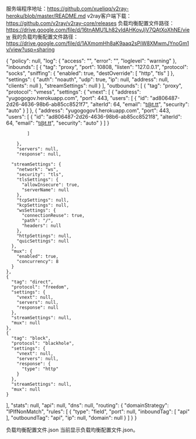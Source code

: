 服务端程序地址：https://github.com/xueliqq/v2ray-heroku/blob/master/README.md
 v2ray客户端下载：https://github.com/v2ray/v2ray-core/releases
负载均衡配置文件路径：https://drive.google.com/file/d/16tnAMU1Lh82yIdAHKovJjV7QAtXoXhNE/view
我的负载均衡配置文件路径：https://drive.google.com/file/d/1AXmomHh8aK9aaq2sPiW8XMwmJYnoGm1v/view?usp=sharing











{
  "policy": null,
  "log": {
    "access": "",
    "error": "",
    "loglevel": "warning"
  },
  "inbounds": [
    {
      "tag": "proxy",
      "port": 10808,
      "listen": "127.0.0.1",
      "protocol": "socks",
      "sniffing": {
        "enabled": true,
        "destOverride": [
          "http",
          "tls"
        ]
      },
      "settings": {
        "auth": "noauth",
        "udp": true,
        "ip": null,
        "address": null,
        "clients": null
      },
      "streamSettings": null
    }
  ],
  "outbounds": [
    {
      "tag": "proxy",
      "protocol": "vmess",
      "settings": {
        "vnext": [
          {
            "address": "yugogogov.herokuapp.com",
            "port": 443,
            "users": [
              {
                "id": "ad806487-2d26-4636-98b6-ab85cc8521f7",
                "alterId": 64,
                "email": "t@t.tt",
                "security": "auto"
              }
            ]
          },
           {
            "address": "yugogogov1.herokuapp.com",
            "port": 443,
            "users": [
              {
                "id": "ad806487-2d26-4636-98b6-ab85cc8521f8",
                "alterId": 64,
                "email": "t@t.tt",
                "security": "auto"
              }
            ]
          }
      
            ]
          
        },
        "servers": null,
        "response": null,
      
      "streamSettings": {
        "network": "ws",
        "security": "tls",
        "tlsSettings": {
          "allowInsecure": true,
          "serverName": null
        },
        "tcpSettings": null,
        "kcpSettings": null,
        "wsSettings": {
          "connectionReuse": true,
          "path": "/",
          "headers": null
        },
        "httpSettings": null,
        "quicSettings": null
      },
      "mux": {
        "enabled": true,
        "concurrency": 8
      }
    },
    {
      "tag": "direct",
      "protocol": "freedom",
      "settings": {
        "vnext": null,
        "servers": null,
        "response": null
      },
      "streamSettings": null,
      "mux": null
    },
    {
      "tag": "block",
      "protocol": "blackhole",
      "settings": {
        "vnext": null,
        "servers": null,
        "response": {
          "type": "http"
        }
      },
      "streamSettings": null,
      "mux": null
    }
  ],
  "stats": null,
  "api": null,
  "dns": null,
  "routing": {
    "domainStrategy": "IPIfNonMatch",
    "rules": [
      {
        "type": "field",
        "port": null,
        "inboundTag": [
          "api"
        ],
        "outboundTag": "api",
        "ip": null,
        "domain": null
      }
    ]
  }
}



负载均衡配置文件.json
当前显示负载均衡配置文件.json。
